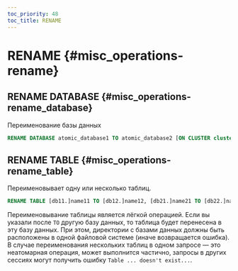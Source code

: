 ```yaml
---
toc_priority: 48
toc_title: RENAME
---
```


# RENAME {#misc_operations-rename}

## RENAME DATABASE {#misc_operations-rename_database}
Переименование базы данных

```sql
RENAME DATABASE atomic_database1 TO atomic_database2 [ON CLUSTER cluster]
```

## RENAME TABLE {#misc_operations-rename_table}
Переименовывает одну или несколько таблиц.

```sql
RENAME TABLE [db11.]name11 TO [db12.]name12, [db21.]name21 TO [db22.]name22, ... [ON CLUSTER cluster]
```

Переименовывание таблицы является лёгкой операцией. Если вы указали после `TO` другую базу данных, то таблица будет перенесена в эту базу данных. При этом, директории с базами данных должны быть расположены в одной файловой системе (иначе возвращается ошибка). В случае переименования нескольких таблиц в одном запросе — это неатомарная операция,  может выполнится частично, запросы в других сессиях могут получить ошибку `Table ... doesn't exist...`.
